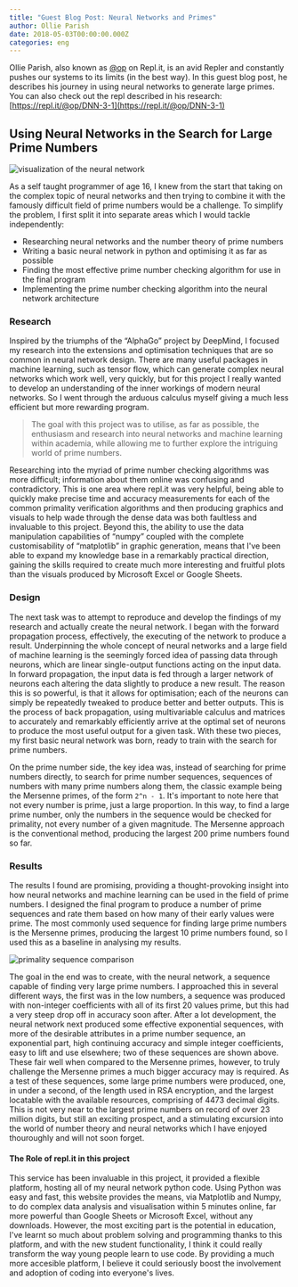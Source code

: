 ```yaml
---
title: "Guest Blog Post: Neural Networks and Primes"
author: Ollie Parish
date: 2018-05-03T00:00:00.000Z
categories: eng
---
```


Ollie Parish, also known as [@op](https://repl.it/@op) on Repl.it, is an avid Repler and constantly pushes our systems to its limits (in the best way).  In this guest blog post, he describes his journey in using neural networks to generate large primes.  You can also check out the repl described in his research: [https://repl.it/@op/DNN-3-1](https://repl.it/@op/DNN-3-1)

## Using Neural Networks in the Search for Large Prime Numbers

![visualization of the neural network](https://blog.replit.com/images/blog/op-nn-visualization.png)

 As a self taught programmer of age 16, I knew from the start that taking on the complex topic of neural networks and then trying to combine it with the famously difficult field of prime numbers would be a challenge. To simplify the problem, I first split it into separate areas which I would tackle independently:

 - Researching neural networks and the number theory of prime numbers
 - Writing a basic neural network in python and optimising it as far as possible
 - Finding the most effective prime number checking algorithm for use in the final program
 - Implementing the prime number checking algorithm into the neural network architecture

### Research

 Inspired by the triumphs of the “AlphaGo” project by DeepMind, I focused my research into the extensions and optimisation techniques that are so common in neural network design. There are many useful packages in machine learning, such as tensor flow, which can generate complex neural networks which work well, very quickly, but for this project I really wanted to develop an understanding of the inner workings of modern neural networks. So I went through the arduous calculus myself giving a much less efficient but more rewarding program.

> The goal with this project was to utilise, as far as possible, the enthusiasm
> and research into neural networks and machine learning within academia,
> while allowing me to further explore the intriguing world of prime numbers.

 Researching into the myriad of prime number checking algorithms was more difficult; information about them online was confusing and contradictory. This is one area where repl.it was very helpful, being able to quickly make precise time and accuracy measurements for each of the common primality verification algorithms and then producing graphics and visuals to help wade through the dense data was both faultless and invaluable to this project. Beyond this, the ability to use the data manipulation capabilities of “numpy” coupled with the complete customisability of “matplotlib” in graphic generation, means that I've been able to expand my knowledge base in a remarkably practical direction, gaining the skills required to create much more interesting and fruitful plots than the visuals produced by Microsoft Excel or Google Sheets.

### Design

 The next task was to attempt to reproduce and develop the findings of my research and actually create the neural network. I began with the forward propagation process, effectively, the executing of the network to produce a result. Underpinning the whole concept of neural networks and a large field of machine learning is the seemingly forced idea of passing data through neurons, which are linear single-output functions acting on the input data. In forward propagation, the input data is fed through a larger network of neurons each altering the data slightly to produce a new result. The reason this is so powerful, is that it allows for optimisation; each of the neurons can simply be repeatedly tweaked to produce better and better outputs. This is the process of back propagation, using multivariable calculus and matrices to accurately and remarkably efficiently arrive at the optimal set of neurons to produce the most useful output for a given task. With these two pieces, my first basic neural network was born, ready to train with the search for prime numbers.


 On the prime number side, the key idea was, instead of searching for prime numbers directly, to search for prime number sequences, sequences of numbers with many prime numbers along them, the classic example being the Mersenne primes, of the form `2^n - 1`. It's important to note here that not every number is prime, just a large proportion. In this way, to find a large prime number, only the numbers in the sequence would be checked for primality, not every number of a given magnitude. The Mersenne approach is the conventional method, producing the largest 200 prime numbers found so far.

### Results

 The results I found are promising, providing a thought-provoking insight into how neural networks and machine learning can be used in the field of prime numbers. I designed the final program to produce a number of prime sequences and rate them based on how many of their early values were prime. The most commonly used sequence for finding large prime numbers is the Mersenne primes, producing the largest 10 prime numbers found, so I used this as a baseline in analysing my results.

![primality sequence comparison](https://blog.replit.com/images/blog/op-nn-barchart.png)

 The goal in the end was to create, with the neural network, a sequence capable of finding very large prime numbers. I approached this in several different ways, the first was in the low numbers, a sequence was produced with non-integer coefficients with all of its first 20 values prime, but this had a very steep drop off in accuracy soon after. After a lot development, the neural network next produced some effective exponential sequences, with more of the desirable attributes in a prime number sequence, an exponential part, high continuing accuracy and simple integer coefficients, easy to lift and use elsewhere; two of these sequences are shown above. These fair well when compared to the Mersenne primes, however, to truly challenge the Mersenne primes a much bigger accuracy may is required. As a test of these sequences, some large prime numbers were produced, one, in under a second, of the length used in RSA encryption, and the largest locatable with the available resources, comprising of 4473 decimal digits. This is not very near to the largest prime numbers on record of over 23 million digits, but still an exciting prospect, and a stimulating excursion into the world of number theory and neural networks which I have enjoyed thouroughly and will not soon forget.

#### The Role of repl.it in this project

This service has been invaluable in this project, it provided a flexible platform, hosting all of my neural network python code. Using Python was easy and fast, this website provides the means, via Matplotlib and Numpy, to do complex data analysis and visualisation within 5 minutes online, far more powerful than Google Sheets or Microsoft Excel, without any downloads. However, the most exciting part is the potential in education, I've learnt so much about problem solving and programming thanks to this platform, and with the new student functionality, I think it could really transform the way young people learn to use code. By providing a much more accesible platform, I believe it could seriously boost the involvement and adoption of coding into everyone's lives.
